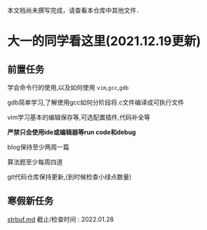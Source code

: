 本文档尚未撰写完成，请查看本仓库中其他文件．

# 大一的同学看这里(2021.12.19更新)

## 前置任务
  学会命令行的使用,以及如何使用 `vim`,`gcc`,`gdb` 
  
  gdb简单学习,了解使用gcc如何分阶段将.c文件编译成可执行文件
  
  vim学习基本的编辑保存等,可选配置插件,代码补全等
  
  **严禁只会使用ide或编辑器等run code和debug**
  
  blog保持至少两周一篇
  
  算法题至少每周四道
  
  git代码仓库保持更新,(到时候检查小绿点数量)

## 寒假新任务

[strbuf.md](project/strbuf.md)
截止/检查时间  : 2022.01.28
